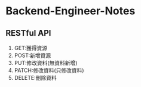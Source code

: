 # Backend-Engineer-Notes
## RESTful API
1. GET:獲得資源
2. POST:新增資源
3. PUT:修改資料(無資料新增)
4. PATCH:修改資料(只修改資料)
5. DELETE:刪除資料
